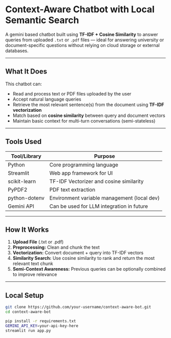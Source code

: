 # Context-Aware Chatbot with Local Semantic Search

A gemini based chatbot built using **TF-IDF + Cosine Similarity** to answer queries from uploaded `.txt` or `.pdf` files — ideal for answering university or document-specific questions without relying on cloud storage or external databases.

---

## What It Does

This chatbot can:
- Read and process text or PDF files uploaded by the user
- Accept natural language queries
- Retrieve the most relevant sentence(s) from the document using **TF-IDF vectorization**
- Match based on **cosine similarity** between query and document vectors
- Maintain basic context for multi-turn conversations (semi-stateless)

---

## Tools Used

| Tool/Library     | Purpose                                      |
|------------------|----------------------------------------------|
| Python           | Core programming language                    |
| Streamlit        | Web app framework for UI                     |
| scikit-learn     | TF-IDF Vectorizer and cosine similarity      |
| PyPDF2           | PDF text extraction                          |
| python-dotenv    | Environment variable management (local dev)  |
| Gemini API  | Can be used for LLM integration in future |

---

## How It Works

1. **Upload File** (.txt or .pdf)
2. **Preprocessing:** Clean and chunk the text
3. **Vectorization:** Convert document + query into TF-IDF vectors
4. **Similarity Search:** Use cosine similarity to rank and return the most relevant text chunk
5. **Semi-Context Awareness:** Previous queries can be optionally combined to improve relevance

---

## Local Setup


```bash
git clone https://github.com/your-username/context-aware-bot.git
cd context-aware-bot

pip install -r requirements.txt
GEMINI_API_KEY=your-api-key-here
streamlit run app.py

